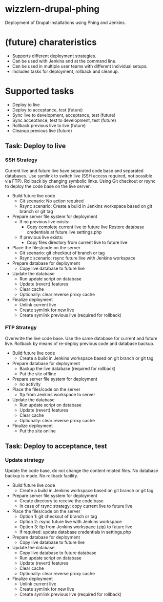 wizzlern-drupal-phing
=====================

Deployment of Drupal installations using Phing and Jenkins.

# (future) charateristics
* Supports different deployment strategies.
* Can be used with Jenkins and at the command line.
* Can be used in multiple user teams with different individual setups.
* Includes tasks for deployment, rollback and cleanup.

# Supported tasks
* Deploy to live
* Deploy to acceptance, test (future)
* Sync live to development, acceptance, test (future)
* Sync acceptance, test to development, test (future)
* Rollback previous live to live (future)
* Cleanup previous live (future)

## Task: Deploy to live
### SSH Strategy
Current live and future live have separated code base and separated databases.
Use symlink to switch live (SSH access required, not possible via FTP).
Rollback by changing symbolic links.
Using Git checkout or rsync to deploy the code base on the live server.
* Build future live code
  - Git scenario: No action required
  - Rsync scenario: Create a build in Jenkins workspace based on git branch or git tag
* Prepare server file system for deployment
  - If no previous live exists: 
    - Copy complete current live to future live 
     Restore database credentials at future live settings.php
  - If previous live exists:
    - Copy files directory from current live to future live
* Place the files/code on the server
  - Git scenario: git checkout of branch or tag
  - Rsync scenario: rsync future live with Jenkins workspace
* Prepare database for deployment
  - Copy live database to future live
* Update the database
  - Run update script on database
  - Update (revert) features
  - Clear cache
  - Optionally: clear reverse proxy cache
* Finalize deployment
  - Unlink current live
  - Create symlink for new live
  - Create symlink previous live (required for rollback)

### FTP Strategy
Overwrite the live code base. Use the same database for current and future live.
Rollback by means of re-deploy previous code and database backup.
* Build future live code
  - Create a build in Jenkins workspace based on git branch or git tag
* Prepare database for deployment
  - Backup the live database (required for rollback)
  - Put the site offline
* Prepare server file system for deployment
  - no activity
* Place the files/code on the server
  - ftp from Jenkins workspace to server
* Update the database
  - Run update script on database
  - Update (revert) features
  - Clear cache
  - Optionally: clear reverse proxy cache
* Finalize deployment
  - Put the site online

## Task: Deploy to acceptance, test
### Update strategy
Update the code base, do not change the content related files.
No database backup is made. No rollback facility.
* Build future live code
  - Create a build in Jenkins workspace based on git branch or git tag
* Prepare server file system for deployment
  - Create directory to receive the code base
  - In case of rsync strategy: copy current live to future live
* Place the files/code on the server
  - Option 1: git checkout of branch or tag
  - Option 2: rsync future live with Jenkins workspace
  - Option 3: ftp from Jenkins workspace (zip) to future live
  - If required: update database credentials in settings.php
* Prepare database for deployment
  - Copy live database to future live
* Update the database
  - Copy live database to future database
  - Run update script on database
  - Update (revert) features
  - Clear cache
  - Optionally: clear reverse proxy cache
* Finalize deployment
  - Unlink current live
  - Create symlink for new live
  - Create symlink previous live (required for rollback)
